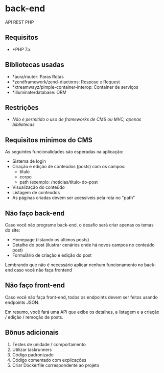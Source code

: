 #  back-end
API REST PHP 

## Requisitos
- *PHP 7.x
## Bibliotecas usadas
- *aura/router: Paras Rotas 
- *zendframework/zend-diactoros: Respose e Request 
- *xtreamwayz/pimple-container-interop: Container de serviços
- *illuminate/database: ORM 
## Restrições
 - *Não é permitido o uso de frameworks de CMS ou MVC, apenas bibliotecas*

## Requisitos mínimos do CMS

As seguintes funcionalidades são esperadas na aplicação:

- Sistema de login
- Criação e edição de conteúdos (posts) com os campos:
  - título
  - corpo
  - path (exemplo: /noticias/titulo-do-post
- Visualização do conteúdo
- Listagem de conteúdos
- As páginas criadas devem ser acessíveis pela rota no "path"

## Não faço back-end

Caso você não programe back-end, o desafio será criar apenas os temas do site:

- Homepage (listando os últimos posts)
- Detalhe do post (ilustrar cenários onde há novos campos no conteúdo post)
- Formuĺário de criação e edição do post

Lembrando que não é necessário aplicar nenhum funcionamento no back-end caso você não faça frontend

## Não faço front-end

Caso você não faça front-end, todos os endpoints devem ser feitos usando endpoints JSON.

Em resumo, você fará uma API que exibe os detalhes, a listagem e a criação / edição / remoção de posts.

## Bônus adicionais

1. Testes de unidade / comportamento
2. Utilizar taskrunners
3. Código padronizado
4. Código comentado com explicações
5. Criar Dockerfile correspondente ao projeto